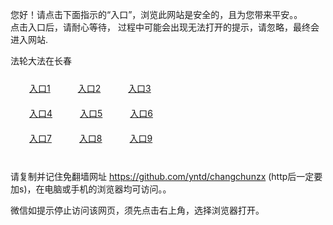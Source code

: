 您好！请点击下面指示的“入口”，浏览此网站是安全的，且为您带来平安。。 <br/>
点击入口后，请耐心等待， 过程中可能会出现无法打开的提示，请忽略，最终会进入网站. </br>

法轮大法在长春<br/>
<div style="padding:10px"><a style="margin:20px" target="_blank" href="https://drinf6wj3vdya.cloudfront.net/2Qpsp?gwrvv" id="ccLink1" rel="nofollow">入口1</a> <a target="_blank" style="margin:20px" href="https://d3cwcggcm16x57.cloudfront.net/2Qpsp?rrhxfpfo" id="ccLink2" rel="nofollow">入口2</a> <a style="margin:20px" target="_blank" href="https://dmfprbtocsrfo.cloudfront.net/2Qpsp?hkivfqlv" id="ccLink3" rel="nofollow">入口3</a></div>

<div style="padding:10px" ><a style="margin:20px" target="_blank" href="https://drinf6wj3vdya.cloudfront.net/2Qpsp?gwrvv" id="ccLink4" rel="nofollow">入口4</a> <a style="margin:20px" href="https://d3cwcggcm16x57.cloudfront.net/2Qpsp?rrhxfpfo" target="_blank" id="ccLink5" rel="nofollow">入口5</a> <a style="margin:20px" href="https://dmfprbtocsrfo.cloudfront.net/2Qpsp?hkivfqlv" target="_blank" id="ccLink6" rel="nofollow">入口6</a></div>

<div style="padding:10px"><a style="margin:20px" target="_blank" href="https://drinf6wj3vdya.cloudfront.net/2Qpsp?gwrvv" id="ccLink7" rel="nofollow">入口7</a> <a style="margin:20px" href="https://d3cwcggcm16x57.cloudfront.net/2Qpsp?rrhxfpfo" target="_blank" id="ccLink8" rel="nofollow">入口8</a> <a style="margin:20px" target="_blank" href="https://dmfprbtocsrfo.cloudfront.net/2Qpsp?hkivfqlv" id="ccLink9" rel="nofollow">入口9</a></div>

<br/>



请复制并记住免翻墙网址 https://github.com/yntd/changchunzx (http后一定要加s)，在电脑或手机的浏览器均可访问。。<br/>

微信如提示停止访问该网页，须先点击右上角，选择浏览器打开。
